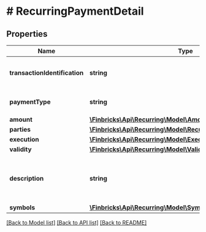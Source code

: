 # # RecurringPaymentDetail

## Properties

Name | Type | Description | Notes
------------ | ------------- | ------------- | -------------
**transactionIdentification** | **string** | Identifier of recurring payment order. | [optional]
**paymentType** | **string** | Type of entered payment. | [optional]
**amount** | [**\Finbricks\Api\Recurring\Model\Amount**](Amount.md) |  | [optional]
**parties** | [**\Finbricks\Api\Recurring\Model\RecurringPaymentDetailParties**](RecurringPaymentDetailParties.md) |  | [optional]
**execution** | [**\Finbricks\Api\Recurring\Model\Execution**](Execution.md) |  | [optional]
**validity** | [**\Finbricks\Api\Recurring\Model\Validity**](Validity.md) |  | [optional]
**description** | **string** | Recurring payment description - message for the payee | [optional]
**symbols** | [**\Finbricks\Api\Recurring\Model\Symbols**](Symbols.md) |  | [optional]

[[Back to Model list]](../../README.md#models) [[Back to API list]](../../README.md#endpoints) [[Back to README]](../../README.md)
